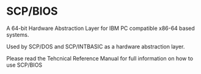 # SCP/BIOS
A 64-bit Hardware Abstraction Layer for IBM PC compatible x86-64 based systems.

Used by SCP/DOS and SCP/INTBASIC as a hardware abstraction layer.

Please read the Tehcnical Reference Manual for full information on how to use SCP/BIOS
